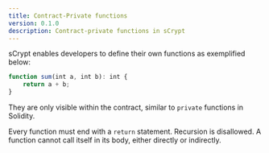 ```yaml
---
title: Contract-Private functions
version: 0.1.0
description: Contract-private functions in sCrypt
---
```


sCrypt enables developers to define their own functions as exemplified below:

```javascript
function sum(int a, int b): int {
    return a + b;
}
```

They are only visible within the contract, similar to `private` functions in Solidity.

Every function must end with a `return` statement. Recursion is disallowed. A function cannot call itself in its body, either directly or indirectly.
